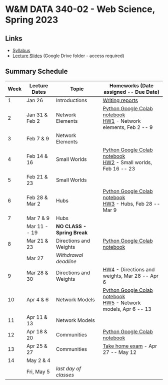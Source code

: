 # W&M DATA 340-02 - Web Science, Spring 2023

## Links

* [Syllabus](syllabus.md)
* [Lecture Slides](https://drive.google.com/drive/folders/1325IMSX4rHEbteEzYPu7aI6jcLevFOy0?usp=share_link) (Google Drive folder - access required)

## Summary Schedule

|Week |Lecture Dates|Topic|Homeworks (Date assigned -- Due Date)
|---|---|---|---|
|1|Jan 26        | Introductions             | [Writing reports](homework/hw0)
|2|Jan 31 & Feb 2| Network Elements          | [Python Google Colab notebook](week-2/data_340_02_s23_chp_01_network_elements.ipynb)<br/> [HW1](homework/hw1) - Network elements, Feb 2 -- 9
|3|Feb  7 & 9    | Network Elements
|4|Feb 14 & 16   | Small Worlds              | [Python Google Colab notebook](week-3/data_340_02_s23_chp_02_small_worlds.ipynb)<br/>[HW2](homework/hw2) - Small worlds, Feb 16 -- 23 
|5|Feb 21 & 23   | Small Worlds              |
|6|Feb 28 & Mar 2|Hubs                       | [Python Google Colab notebook](week-4/data_340_02_s23_chp_03_hubs.ipynb)<br/>[HW3](homework/hw3) - Hubs, Feb 28 -- Mar 9
|7|Mar 7 & 9     |Hubs                       | 
| | Mar 11 -- 19 |**NO CLASS - Spring Break**|
|8|Mar 21 & 23   |Directions and Weights     | [Python Google Colab notebook](week-8/data_340_02_s23_chp_04_directions_and_weights.ipynb)
| | Mar 27       |*Withdrawal deadline*|
|9|Mar 28 & 30   |Directions and Weights     | [HW4](homework/hw4) - Directions and weights, Mar 28 -- Apr 6
|10|Apr 4 & 6    |Network Models             | [Python Google Colab notebook](week-10/data_340_02_s23_chp_05_network_models.ipynb)<br/>[HW5](homework/hw5) - Network models, Apr 6 -- 13
|11|Apr 11 & 13  |Network Models             |
|12|Apr 18 & 20  |Communities                | [Python Google Colab notebook](week-12/data_340_02_s23_chp_06_communities.ipynb)
|13|Apr 25 & 27  |Communities                | [Take home exam](#) - Apr 27 -- May 12
|14|May 2 & 4    |                           |
|| Fri, May 5    |*last day of classes*      |